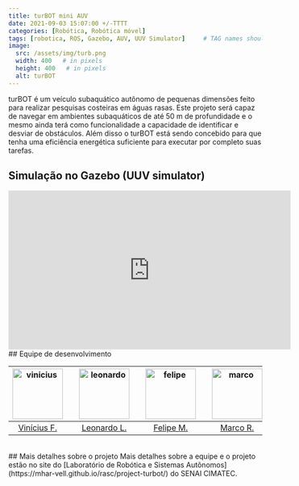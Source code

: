 ```yaml
---
title: turBOT mini AUV
date: 2021-09-03 15:07:00 +/-TTTT
categories: [Robótica, Robótica móvel]
tags: [robotica, ROS, Gazebo, AUV, UUV Simulator]     # TAG names should always be lowercase
image:
  src: /assets/img/turb.png
  width: 400   # in pixels
  height: 400   # in pixels
  alt: turBOT
---
```


turBOT é um veículo subaquático autônomo de pequenas dimensões feito para realizar pesquisas costeiras em águas rasas. Este projeto será capaz de navegar em ambientes subaquáticos de até 50 m de profundidade e o mesmo ainda terá como funcionalidade a capacidade de identificar e desviar de obstáculos. Além disso o turBOT está sendo concebido para que tenha uma eficiência energética suficiente para executar por completo suas tarefas.

## Simulação no Gazebo (UUV simulator)
<iframe width="560" height="315" src="https://www.youtube.com/embed/EwFzKhe1jWs" title="YouTube video player" frameborder="0" allow="accelerometer; autoplay; clipboard-write; encrypted-media; gyroscope; picture-in-picture" allowfullscreen></iframe>

<br>
## Equipe de desenvolvimento
<center>
<div class="row">
  <div class=" col-xl-auto offset-xl-0 col-lg-4 offset-lg-0">
    <table class="table-borderless highlight">
      <thead>
        <tr>
          <th><center><img src="{{ 'assets/img/viniciusfelismino-1.png' | relative_url }}" width="100" alt="vinicius" class="img-fluid rounded-circle" /></center></th>
          <th></th>
          <th><center><img src="{{ 'assets/img/leonardolima-1.png' | relative_url }}" width="100" alt="leonardo" class="img-fluid rounded-circle" /></center></th>
          <th></th>
          <th><center><img src="{{ 'assets/img/felipemohr-1.jpg' | relative_url }}" width="100" alt="felipe" class="img-fluid rounded-circle"/></center></th>
          <th></th>
          <th><center><img src="{{ 'assets/img/marcoreis8b&w-1.png' | relative_url }}" width="100" alt="marco" class="img-fluid rounded-circle"/></center></th>
        </tr>
      </thead>
      <tbody>
        <tr class="font-weight-bolder" style="text-align: center margin-top: 0">
          <td width="25%"><center><a href="https://github.com/ViniciusFelismino8">Vinícius F.</a></center></td>
          <td></td>
          <td width="25%"><center><a href="https://github.com/leolima21">Leonardo L.</a></center></td>
          <td></td>
          <td width="25%"><center><a href="https://github.com/felipemohr">Felipe M.</a></center></td>
          <td></td>
          <td width="25%"><center><a href="https://github.com/mhar-vell">Marco R.</a></center></td>
        </tr>
      </tbody>
    </table>
  </div>
</div>
</center>

<br>
## Mais detalhes sobre o projeto
Mais detalhes sobre a equipe e o projeto estão no site do [Laboratório de Robótica e Sistemas Autônomos](https://mhar-vell.github.io/rasc/project-turbot/) do SENAI CIMATEC.




